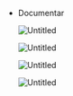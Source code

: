 - Documentar
    
    ![Untitled](https://s3-us-west-2.amazonaws.com/secure.notion-static.com/4fd2eafd-96b9-43d5-a76c-3a462cc6f6e9/Untitled.png)
    
    ![Untitled](https://s3-us-west-2.amazonaws.com/secure.notion-static.com/2d956eeb-b679-4360-bb22-5683e14b9f33/Untitled.png)
    
    ![Untitled](https://s3-us-west-2.amazonaws.com/secure.notion-static.com/e8d8fe5e-dde4-448b-af82-3e72c67ccdfa/Untitled.png)
    
    ![Untitled](https://s3-us-west-2.amazonaws.com/secure.notion-static.com/be1d0cd6-f80f-480a-ba3c-7e54cf72ab7e/Untitled.png)

